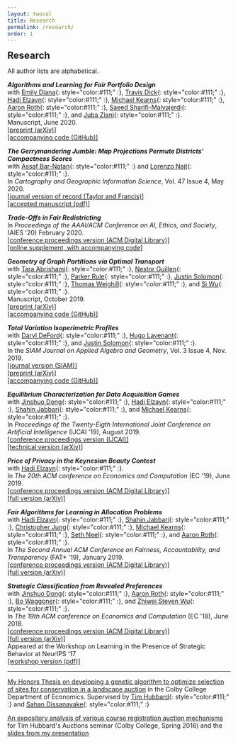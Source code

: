 ```yaml
---
layout: twocol
title: Research
permalink: /research/
order: 1
---
```


<h2 style="margin-bottom: 7px; margin-top:10px" >  Research </h2>

All author lists are alphabetical.



_**Algorithms and Learning for Fair Portfolio Design**_  
with
[Emily Diana](https://www.emilyruthdiana.com/){: style="color:#111;" :},
[Travis Dick](http://www.seas.upenn.edu/~tbd/){: style="color:#111;" :},
[Hadi Elzayn](https://www.math.upenn.edu/~hads/){: style="color:#111;" :},
[Michael Kearns](http://www.cis.upenn.edu/~mkearns/){: style="color:#111;" :},
[Aaron Roth](http://www.cis.upenn.edu/~aaroth/){: style="color:#111;" :},
[Saeed Sharifi-Malvajerdi](http://www.cis.upenn.edu/~mkearns/){: style="color:#111;" :},
and
[Juba Ziani](https://www.seas.upenn.edu/~jziani/){: style="color:#111;" :}.  
Manuscript, June 2020.  
[[preprint (arXiv)]](https://arxiv.org/abs/2006.07281)  
[[accompanying code (GitHub)]](https://github.com/TravisBarryDick/FairConsumerFinance)





_**The Gerrymandering Jumble: Map Projections Permute Districts' Compactness Scores**_  
with
[Assaf Bar-Natan](http://www.math.toronto.edu/safibn/){: style="color:#111;" :}
and
[Lorenzo Najt](https://lorenzonajt.github.io/){: style="color:#111;" :}.  
In *Cartography and Geographic Information Science*, Vol. 47 Issue 4, May 2020.  
[[journal version of record (Taylor and Francis)]](https://www.tandfonline.com/doi/abs/10.1080/15230406.2020.1737575)  
[[accepted manuscript (pdf)]](/assets/papers/jumble.pdf)



_**Trade-Offs in Fair Redistricting**_  
In *Proceedings of the AAAI/ACM Conference on AI, Ethics, and Society*, (AIES '20) February 2020.  
[[conference proceedings version (ACM Digital Library)]](https://dl.acm.org/doi/abs/10.1145/3375627.3375802)  
[[online supplement, with accompanying code]](/tradeoffs-fair-dist)  




_**Geometry of Graph Partitions via Optimal Transport**_  
with
[Tara Abrishami](https://www.pacm.princeton.edu/people/tara-abrishami){: style="color:#111;" :},
[Nestor Guillen](https://ndguillen.github.io/){: style="color:#111;" :},
[Parker Rule](https://pjrule.github.io/){: style="color:#111;" :},
[Justin Solomon](https://people.csail.mit.edu/jsolomon/){: style="color:#111;" :},
[Thomas Weighill](https://mggg.org/people/thomas_weighill){: style="color:#111;" :},
and
[Si Wu](https://florissiwu.wordpress.com/){: style="color:#111;" :}.  
Manuscript, October 2019.  
[[preprint (arXiv)]](https://arxiv.org/abs/1910.09618)  
[[accompanying code (GitHub)]](https://github.com/vrdi/geometry-of-graph-partitions)



_**Total Variation Isoperimetric Profiles**_  
with
[Daryl DeFord](https://people.csail.mit.edu/ddeford/){: style="color:#111;" :},
[Hugo Lavenant](https://www.math.u-psud.fr/~lavenant/){: style="color:#111;" :},
and
[Justin Solomon](https://people.csail.mit.edu/jsolomon/){: style="color:#111;" :}.  
In the *SIAM Journal on Applied Algebra and Geometry*, Vol. 3 Issue 4, Nov. 2019.      
[[journal version (SIAM)]](https://epubs.siam.org/doi/abs/10.1137/18M1215943)  
[[preprint (arXiv)]](https://arxiv.org/abs/1809.07943)  
[[accompanying code (GitHub)]](https://github.com/justso1/tv_profile)



_**Equilibrium Characterization for Data Acquisition Games**_  
with
[Jinshuo Dong](https://www.math.upenn.edu/~jinshuo/){: style="color:#111;" :},
[Hadi Elzayn](https://www.math.upenn.edu/~hads/){: style="color:#111;" :},
[Shahin Jabbari](https://shahin-jabbari.github.io/){: style="color:#111;" :},
and
[Michael Kearns](http://www.cis.upenn.edu/~mkearns/){: style="color:#111;" :}.  
In *Proceedings of the Twenty-Eigth International Joint Conference on Artificial Intelligence* (IJCAI '19), August 2019.   
[[conference proceedings version (IJCAI)]](https://doi.org/10.24963/ijcai.2019/36)  
[[technical version (arXiv)]](https://arxiv.org/abs/1905.08909)



_**Price of Privacy in the Keynesian Beauty Contest**_   
with
[Hadi Elzayn](https://www.math.upenn.edu/~hads/){: style="color:#111;" :}.  
In *The 20th ACM conference on Economics and Computation* (EC '19), June 2019.    
[[conference proceedings version (ACM Digital Library)]](https://dl.acm.org/authorize?N687434)  
[[full version (arXiv)]](https://arxiv.org/abs/1905.00844)



_**Fair Algorithms for Learning in Allocation Problems**_  
with
[Hadi Elzayn](https://www.math.upenn.edu/~hads/){: style="color:#111;" :},
[Shahin Jabbari](https://shahin-jabbari.github.io/){: style="color:#111;" :},
[Christopher Jung](https://www.cis.upenn.edu/~chrjung/){: style="color:#111;" :},
[Michael Kearns](http://www.cis.upenn.edu/~mkearns/){: style="color:#111;" :},
[Seth Neel](https://sethneel.com/){: style="color:#111;" :},
and
[Aaron Roth](http://www.cis.upenn.edu/~aaroth/){: style="color:#111;" :}.  
In *The Second Annual ACM Conference on Fairness, Accountability, and Transparency* (FAT\* '19), January 2019.  
[[conference proceedings version (ACM Digital Library)]](https://dl.acm.org/authorize?N671375)  
[[full version (arXiv)]](https://arxiv.org/abs/1808.10549)



_**Strategic Classification from Revealed Preferences**_  
with
[Jinshuo Dong](https://www.math.upenn.edu/~jinshuo/){: style="color:#111;" :},
[Aaron Roth](http://www.cis.upenn.edu/~aaroth/){: style="color:#111;" :},
[Bo Waggoner](https://www.bowaggoner.com/){: style="color:#111;" :},
and
[Zhiwei Steven Wu](https://zstevenwu.com/){: style="color:#111;" :}.  
In *The 19th ACM conference on Economics and Computation* (EC '18), June 2018.  
[[conference proceedings version (ACM Digital Library)]](https://dl.acm.org/authorize?N671376)    
[[full version (arXiv)]](https://arxiv.org/abs/1710.07887)  
Appeared at the Workshop on Learning in the Presence of Strategic Behavior at NeurIPS '17  
[[workshop version (pdf)]](https://zachschutzman.com/assets/papers/stratclass_neurips.pdf)  




----
[My Honors Thesis on developing a genetic algorithm to optimize selection of sites for conservation in a landscape auction](https://zachschutzman.com/assets/colby_papers/landscape_auctions_thesis.pdf) in the Colby College Department of Economics.  Supervised by [Tim Hubbard](https://www.colby.edu/economics/faculty/thubbard/){: style="color:#111;" :} and [Sahan Dissanayake](http://sahan.org/){: style="color:#111;" :}

[An expository analysis of various course registration auction mechanisms](https://zachschutzman.com/assets/colby_papers/course_registration_auctions.pdf) for Tim Hubbard's Auctions seminar (Colby College, Spring 2016) and the [slides from my presentation](https://zachschutzman.com/assets/colby_papers/course_reg_auctions_pres.pptx)  
